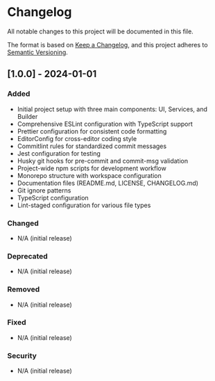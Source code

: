 # Changelog

All notable changes to this project will be documented in this file.

The format is based on [Keep a Changelog](https://keepachangelog.com/en/1.0.0/),
and this project adheres to
[Semantic Versioning](https://semver.org/spec/v2.0.0.html).

## [1.0.0] - 2024-01-01

### Added

- Initial project setup with three main components: UI, Services, and Builder
- Comprehensive ESLint configuration with TypeScript support
- Prettier configuration for consistent code formatting
- EditorConfig for cross-editor coding style
- Commitlint rules for standardized commit messages
- Jest configuration for testing
- Husky git hooks for pre-commit and commit-msg validation
- Project-wide npm scripts for development workflow
- Monorepo structure with workspace configuration
- Documentation files (README.md, LICENSE, CHANGELOG.md)
- Git ignore patterns
- TypeScript configuration
- Lint-staged configuration for various file types

### Changed

- N/A (initial release)

### Deprecated

- N/A (initial release)

### Removed

- N/A (initial release)

### Fixed

- N/A (initial release)

### Security

- N/A (initial release)
